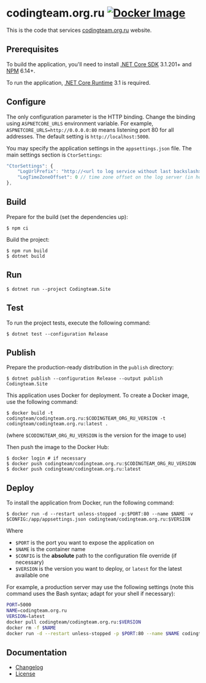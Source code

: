 codingteam.org.ru [![Docker Image][badge.docker]][docker-hub]
=================

This is the code that services [codingteam.org.ru][] website.

Prerequisites
-------------

To build the application, you'll need to install [.NET Core SDK][dotnet]
3.1.201+ and [NPM][npm] 6.14+.

To run the application, [.NET Core Runtime][dotnet] 3.1 is required.

Configure
---------

The only configuration parameter is the HTTP binding. Change the binding using
`ASPNETCORE_URLS` environment variable. For example,
`ASPNETCORE_URLS=http://0.0.0.0:80` means listening port 80 for all addresses.
The default setting is `http://localhost:5000`.

You may specify the application settings in the `appsettings.json` file. The
 main settings section is `CtorSettings`:

```js
"CtorSettings": {
    "LogUrlPrefix": "http://<url to log service without last backslash>",
    "LogTimeZoneOffset": 0 // time zone offset on the log server (in hours)
},
```

Build
-----

Prepare for the build (set the dependencies up):

```console
$ npm ci
```

Build the project:

```console
$ npm run build
$ dotnet build
```

Run
---

```console
$ dotnet run --project Codingteam.Site
```

Test
----

To run the project tests, execute the following command:

```console
$ dotnet test --configuration Release
```

Publish
-------

Prepare the production-ready distribution in the `publish` directory:

```console
$ dotnet publish --configuration Release --output publish Codingteam.Site
```

This application uses Docker for deployment. To create a Docker image, use the
following command:

```console
$ docker build -t codingteam/codingteam.org.ru:$CODINGTEAM_ORG_RU_VERSION -t codingteam/codingteam.org.ru:latest .
```

(where `$CODINGTEAM_ORG_RU_VERSION` is the version for the image to use)

Then push the image to the Docker Hub:

```console
$ docker login # if necessary
$ docker push codingteam/codingteam.org.ru:$CODINGTEAM_ORG_RU_VERSION
$ docker push codingteam/codingteam.org.ru:latest
```

Deploy
------

To install the application from Docker, run the following command:

```console
$ docker run -d --restart unless-stopped -p:$PORT:80 --name $NAME -v $CONFIG:/app/appsettings.json codingteam/codingteam.org.ru:$VERSION
```

Where
- `$PORT` is the port you want to expose the application on
- `$NAME` is the container name
- `$CONFIG` is the **absolute** path to the configuration file override (if
  necessary)
- `$VERSION` is the version you want to deploy, or `latest` for the latest
  available one

For example, a production server may use the following settings (note this
command uses the Bash syntax; adapt for your shell if necessary):

```bash
PORT=5000
NAME=codingteam.org.ru
VERSION=latest
docker pull codingteam/codingteam.org.ru:$VERSION
docker rm -f $NAME
docker run -d --restart unless-stopped -p $PORT:80 --name $NAME codingteam/codingteam.org.ru:$VERSION
```

Documentation
-------------

- [Changelog][changelog]
- [License][license]

[badge.docker]: https://img.shields.io/docker/v/codingteam/codingteam.org.ru?sort=semver

[changelog]: CHANGELOG.md
[codingteam.org.ru]: https://codingteam.org.ru/
[docker-hub]: https://hub.docker.com/r/codingteam/codingteam.org.ru
[dotnet]: https://dot.net/
[license]: LICENSE.md
[npm]: https://npmjs.com
